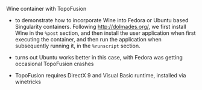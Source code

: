 Wine container with TopoFusion

- to demonstrate how to incorporate Wine into Fedora or Ubuntu based Singularity containers. Following http://dolmades.org/, we first install Wine in the `%post` section, and then install the user application when first executing the container, and then run the application when subsequently running it, in the `%runscript` section.

- turns out Ubuntu works better in this case, with Fedora was getting occasional TopoFusion crashes

- TopoFusion requires DirectX 9 and Visual Basic runtime, installed via winetricks
